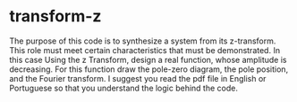 # transform-z
The purpose of this code is to synthesize a system from its z-transform. This role must meet certain characteristics that must be demonstrated. In this case Using the z Transform, design a real function, whose amplitude is decreasing. For this function draw the pole-zero diagram, the pole position, and the Fourier transform.
I suggest you read the pdf file in English or Portuguese so that you understand the logic behind the code.
